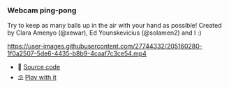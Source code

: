 ### Webcam ping-pong
Try to keep as many balls up in the air with your hand as possible! Created by Clara Amenyo (@xewar), Ed Younskevicius (@solamen2) and I :)  https://user-images.githubusercontent.com/27744332/205160280-1f0a2507-5de6-4435-b8b9-4caaf7c3ce54.mp4  - 🤖 [Source code](https://editor.p5js.org/hdoro/sketches/0cQspm-IC) - ⛱️ [Play with it](https://editor.p5js.org/hdoro/full/0cQspm-IC)  
